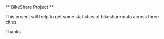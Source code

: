    **  BikeShare Project  **

This project will help to get some statistics of bikeshare data across three cities.

Thanks

